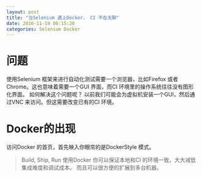 ```yaml
---
layout: post
title: "当Selenium 遇上Docker， CI 不在无聊"
date: 2016-11-19 06:15:20
categories: Selenium Docker
---
```


# 问题
使用Selenium 框架来进行自动化测试需要一个浏览器，比如Firefox 或者Chrome。这也意味着需要一个GUI 界面，而CI 环境里的操作系统往往没有图形化界面。
如何解决这个问题呢？ 以前我们可能会为虚拟机安装一个GUI，然后通过VNC 来访问。但这需要改变已有的CI 环境。

# Docker的出现
访问Docker 的首页，首先映入你眼帘的是DockerStyle 模式。
>Build, Ship, Run
使用Docker 你可以保证本地和CI 的环境一致，大大减低集成难度和调试成本。
而且可以很方便的扩展到多台机器。
